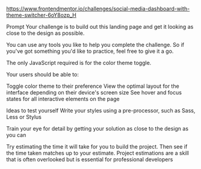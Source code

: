 https://www.frontendmentor.io/challenges/social-media-dashboard-with-theme-switcher-6oY8ozp_H

Prompt
Your challenge is to build out this landing page and get it looking as close to the design as possible.

You can use any tools you like to help you complete the challenge. So if you've got something you'd like to practice, feel free to give it a go.

The only JavaScript required is for the color theme toggle.

Your users should be able to:

Toggle color theme to their preference
View the optimal layout for the interface depending on their device's screen size
See hover and focus states for all interactive elements on the page

Ideas to test yourself
Write your styles using a pre-processor, such as Sass, Less or Stylus

Train your eye for detail by getting your solution as close to the design as you can

Try estimating the time it will take for you to build the project. Then see if the time taken matches up to your estimate. Project estimations are a skill that is often overlooked but is essential for professional developers
